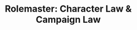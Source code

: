 ---
collection: rolLudoteca
title: 'Rolemaster: Character Law & Campaign Law'
image: rolemaster_cl_cl.jpeg
editorial: 'Iron Crown Enterprises'
editorial_ref:
isbn:
type: 'Básico'
web:
format: 'Libro tapa blanda'
system: 'Rolemaster'
created_at: '2021-01-13T13:35:31+00:00'
---